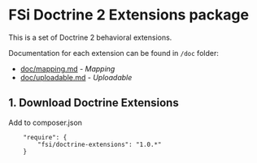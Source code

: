# FSi Doctrine 2 Extensions package #

This is a set of Doctrine 2 behavioral extensions.

Documentation for each extension can be found in ``/doc`` folder:

- [doc/mapping.md](doc/mapping.md) - *Mapping*
- [doc/uploadable.md](doc/uploadable.md) - *Uploadable*

## 1. Download Doctrine Extensions

Add to composer.json
```
    "require": {
        "fsi/doctrine-extensions": "1.0.*"
    }
```
